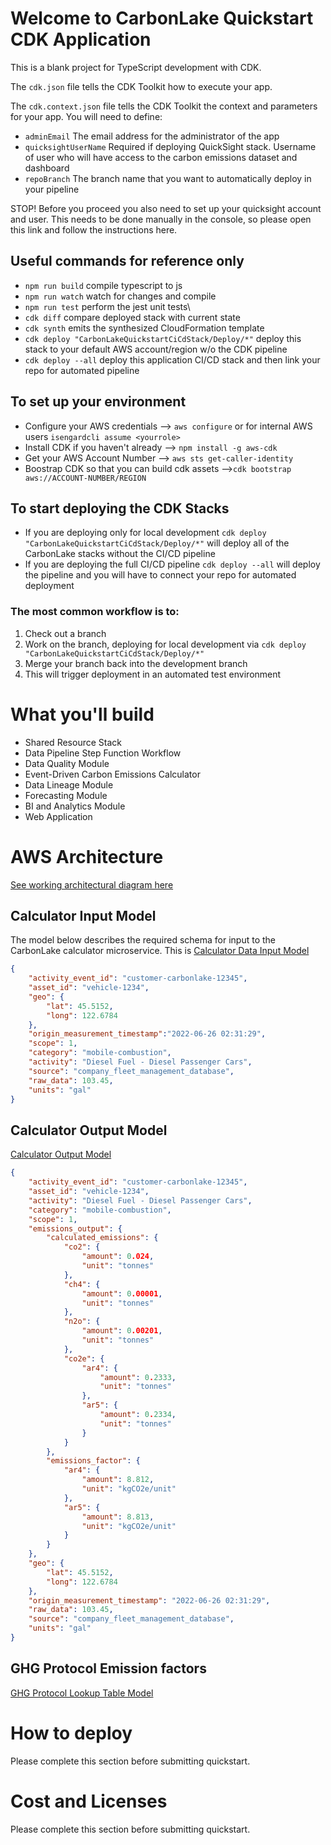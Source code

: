 # Welcome to CarbonLake Quickstart CDK Application

This is a blank project for TypeScript development with CDK.

The `cdk.json` file tells the CDK Toolkit how to execute your app.

The `cdk.context.json` file tells the CDK Toolkit the context and parameters for your app. You will need to define:

* `adminEmail`            The email address for the administrator of the app
* `quicksightUserName`    Required if deploying QuickSight stack. Username of user who will have access to the carbon emissions dataset and dashboard
* `repoBranch`            The branch name that you want to automatically deploy in your pipeline

STOP! Before you proceed you also need to set up your quicksight account and user. This needs to be done manually in the console, so please open this link and follow the instructions here.

## Useful commands for reference only

* `npm run build`                          compile typescript to js
* `npm run watch`                          watch for changes and compile
* `npm run test`                           perform the jest unit tests\
* `cdk diff`                               compare deployed stack with current state
* `cdk synth`                              emits the synthesized CloudFormation template
* `cdk deploy "CarbonLakeQuickstartCiCdStack/Deploy/*"`     deploy this stack to your default AWS account/region w/o the CDK pipeline
* `cdk deploy --all`                       deploy this application CI/CD stack and then link your repo for automated pipeline

## To set up your environment

* Configure your AWS credentials --> `aws configure` or for internal AWS users `isengardcli assume <yourrole>`
* Install CDK if you haven't already --> `npm install -g aws-cdk`
* Get your AWS Account Number --> `aws sts get-caller-identity`
* Boostrap CDK so that you can build cdk assets -->`cdk bootstrap aws://ACCOUNT-NUMBER/REGION`

## To start deploying the CDK Stacks

* If you are deploying only for local development `cdk deploy "CarbonLakeQuickstartCiCdStack/Deploy/*"` will deploy all of the CarbonLake stacks without the CI/CD pipeline
* If you are deploying the full CI/CD pipeline `cdk deploy --all` will deploy the pipeline and you will have to connect your repo for automated deployment

### The most common workflow is to:
1. Check out a branch
2. Work on the branch, deploying for local development via `cdk deploy "CarbonLakeQuickstartCiCdStack/Deploy/*"`
3. Merge your branch back into the development branch
4. This will trigger deployment in an automated test environment

# What you'll build

* Shared Resource Stack
* Data Pipeline Step Function Workflow
* Data Quality Module
* Event-Driven Carbon Emissions Calculator
* Data Lineage Module
* Forecasting Module
* BI and Analytics Module
* Web Application

# AWS Architecture

[See working architectural diagram here](https://design-inspector.a2z.com/?#ICarbonLake-QSV1-Simplified-Architecture)

## Calculator Input Model

The model below describes the required schema for input to the CarbonLake calculator microservice. This is
[Calculator Data Input Model](carbonlake-quickstart/sample-data/calculator_input_single_record_example.json)
```json
{
    "activity_event_id": "customer-carbonlake-12345",
    "asset_id": "vehicle-1234", 
    "geo": {
        "lat": 45.5152,
        "long": 122.6784
    },
    "origin_measurement_timestamp":"2022-06-26 02:31:29", 
    "scope": 1,
    "category": "mobile-combustion",
    "activity": "Diesel Fuel - Diesel Passenger Cars",
    "source": "company_fleet_management_database", 
    "raw_data": 103.45,
    "units": "gal"
}
```

## Calculator Output Model
[Calculator Output Model](carbonlake-quickstart/sample-data/calculator_output_single_record_example.json)
```json
{
    "activity_event_id": "customer-carbonlake-12345",
    "asset_id": "vehicle-1234",
    "activity": "Diesel Fuel - Diesel Passenger Cars",
    "category": "mobile-combustion",
    "scope": 1,
    "emissions_output": {
        "calculated_emissions": {
            "co2": {
                "amount": 0.024,
                "unit": "tonnes"
            },
            "ch4": {
                "amount": 0.00001,
                "unit": "tonnes"
            },
            "n2o": {
                "amount": 0.00201,
                "unit": "tonnes"
            },
            "co2e": {
                "ar4": {
                    "amount": 0.2333,
                    "unit": "tonnes"
                },
                "ar5": {
                    "amount": 0.2334,
                    "unit": "tonnes"
                }
            }
        },
        "emissions_factor": {
            "ar4": {
                "amount": 8.812,
                "unit": "kgCO2e/unit"
            },
            "ar5": {
                "amount": 8.813,
                "unit": "kgCO2e/unit"
            }
        }
    },
    "geo": {
        "lat": 45.5152,
        "long": 122.6784
    },
    "origin_measurement_timestamp": "2022-06-26 02:31:29",
    "raw_data": 103.45,
    "source": "company_fleet_management_database",
    "units": "gal"
}
```

## GHG Protocol Emission factors
[GHG Protocol Lookup Table Model](carbonlake-quickstart/sample-data/emissions_factor_model_2022-04-26.json)

# How to deploy

Please complete this section before submitting quickstart.

# Cost and Licenses

Please complete this section before submitting quickstart.
